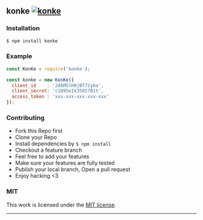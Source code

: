 ## konke [![konke](https://img.shields.io/npm/v/konke.svg)](https://npmjs.org/konke)

> 

### Installation

```bash
$ npm install konke
```

### Example

```js
const KonKe = require('konke');

const konke = new KonKe({
  client_id    : '2d6M5lH0jBf72y6a',
  client_secret: 'c1895e1k3505701t',
  access_token : 'xxx-xxx-xxx-xxx-xxx'
});
```

### Contributing
- Fork this Repo first
- Clone your Repo
- Install dependencies by `$ npm install`
- Checkout a feature branch
- Feel free to add your features
- Make sure your features are fully tested
- Publish your local branch, Open a pull request
- Enjoy hacking <3

### MIT

This work is licensed under the [MIT license](./LICENSE).

---